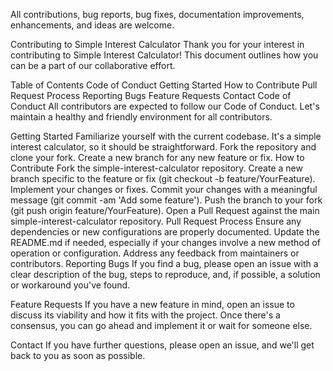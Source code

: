 All contributions, bug reports, bug fixes, documentation improvements, enhancements, and ideas are welcome.

Contributing to Simple Interest Calculator
Thank you for your interest in contributing to Simple Interest Calculator! This document outlines how you can be a part of our collaborative effort.

Table of Contents
Code of Conduct
Getting Started
How to Contribute
Pull Request Process
Reporting Bugs
Feature Requests
Contact
Code of Conduct
All contributors are expected to follow our Code of Conduct. Let's maintain a healthy and friendly environment for all contributors.

Getting Started
Familiarize yourself with the current codebase. It's a simple interest calculator, so it should be straightforward.
Fork the repository and clone your fork.
Create a new branch for any new feature or fix.
How to Contribute
Fork the simple-interest-calculator repository.
Create a new branch specific to the feature or fix (git checkout -b feature/YourFeature).
Implement your changes or fixes.
Commit your changes with a meaningful message (git commit -am 'Add some feature').
Push the branch to your fork (git push origin feature/YourFeature).
Open a Pull Request against the main simple-interest-calculator repository.
Pull Request Process
Ensure any dependencies or new configurations are properly documented.
Update the README.md if needed, especially if your changes involve a new method of operation or configuration.
Address any feedback from maintainers or contributors.
Reporting Bugs
If you find a bug, please open an issue with a clear description of the bug, steps to reproduce, and, if possible, a solution or workaround you've found.

Feature Requests
If you have a new feature in mind, open an issue to discuss its viability and how it fits with the project. Once there's a consensus, you can go ahead and implement it or wait for someone else.

Contact
If you have further questions, please open an issue, and we'll get back to you as soon as possible.

